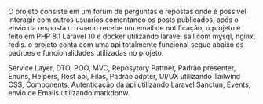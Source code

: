 O projeto consiste em um forum de perguntas e repostas onde é possivel interagir com outros usuarios comentando os posts publicados, após o envio da resposta o usuario recebe um email de notificação, o projeto é feito em PHP 8.1 Laravel 10 e docker utilizando laravel sail com mysql, nginx, redis. o projeto conta com uma api totalmente funcional segue abaixo os padroes e funcionalidades utilizadas no projeto.

Service Layer,
DTO,
POO,
MVC,
Reposytory Pattner,
Padrão presenter,
Enuns,
Helpers,
Rest api,
Filas,
Padrão adpter,
UI/UX utilizando Tailwind CSS,
Components,
Autenticação da api utilizando Laravel Sanctun,
Events,
envio de Emails utilizando markdonw.

